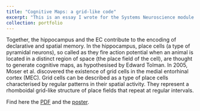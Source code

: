 ```yaml
---
title: "Cognitive Maps: a grid-like code"
excerpt: "This is an essay I wrote for the Systems Neuroscience module at KCL. Find here the [PDF](https://github.com/gullirg/gullirg.github.io/blob/master/files/Cognitive_maps.pdf) and the [poster](https://github.com/gullirg/gullirg.github.io/blob/master/files/SysNeuro_Poster.pdf)."
collection: portfolio
---
```


Together, the hippocampus and the EC contribute to the encoding of declarative and spatial memory. In the hippocampus, place cells (a type of pyramidal neurons), so called as they fire action potential when an animal is located in a distinct region of space (the place field of the cell), are thought to generate cognitive maps, as hypothesised by Edward Tolman. In 2005, Moser et al. discovered the existence of grid cells in the medial entorhinal cortex (MEC). Grid cells can be described as a type of place cells characterised by regular patterns in their spatial activity. They represent a rhomboidal grid-like structure of place fields that repeat at regular intervals. 

Find here the [PDF](https://github.com/gullirg/gullirg.github.io/blob/master/files/Cognitive_maps.pdf) and the [poster](https://github.com/gullirg/gullirg.github.io/blob/master/files/SysNeuro_Poster.pdf).
